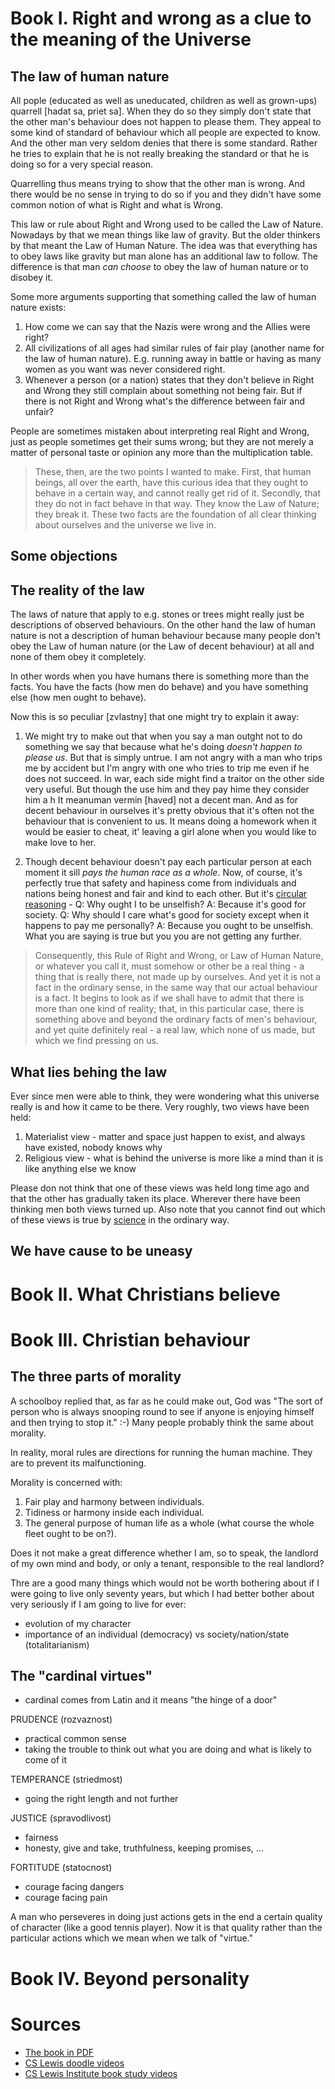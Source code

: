 # Book I. Right and wrong as a clue to the meaning of the Universe

## The law of human nature

All pople (educated as well as uneducated, children as well as grown-ups) quarrell [hadat sa, priet sa]. When they do so they simply don't state that the other man's behaviour does not happen to please them. They appeal to some kind of standard of behaviour which all people are expected to know. And the other man very seldom denies that there is some standard. Rather he tries to explain that he is not really breaking the standard or that he is doing so for a very special reason.

Quarrelling thus means trying to show that the other man is wrong. And there would be no sense in trying to do so if you and they didn't have some common notion of what is Right and what is Wrong.

This law or rule about Right and Wrong used to be called the Law of Nature. Nowadays by that we mean things like law of gravity. But the older thinkers by that meant the Law of Human Nature. The idea was that everything has to obey laws like gravity but man alone has an additional law to follow. The difference is that man *can choose* to obey the law of human nature or to disobey it.

Some more arguments supporting that something called the law of human nature exists:

1. How come we can say that the Nazis were wrong and the Allies were right?
2. All civilizations of all ages had similar rules of fair play (another name for the law of human nature). E.g. running away in battle or having as many women as you want was never considered right.
3. Whenever a person (or a nation) states that they don't believe in Right and  Wrong they still complain about something not being fair. But if there is not Right and Wrong what's the difference between fair and unfair?

People are sometimes mistaken about interpreting real Right and Wrong, just as people sometimes get their sums wrong; but they are not merely a matter of personal taste or opinion any more than the multiplication table.

> These, then, are the two points I wanted to make. First, that human beings, all over the earth, have this curious idea that they ought to behave in a certain way, and cannot really get rid of it. Secondly, that they do not in fact behave in that way. They know the Law of Nature; they break it. These two facts are the foundation of all clear thinking about ourselves and the universe we live in.

## Some objections

## The reality of the law

The laws of nature that apply to e.g. stones or trees might really just be descriptions of observed behaviours. On the other hand the law of human nature is not a description of human behaviour because many people don't obey the Law of human nature (or the Law of decent behaviour) at all and none of them obey it completely.

In other words when you have humans there is something more than the facts. You have the facts (how men do behave) and you have something else (how men ought to behave).

Now this is so peculiar [zvlastny] that one might try to explain it away:

1. We might try to make out that when you say a man outght not to do something we say that because what he's doing *doesn't happen to please us*. But that is simply untrue. I am not angry with a man who trips me by accident but I'm angry with one who tries to trip me even if he does not succeed. In war, each side might find a traitor on the other side very useful. But though the use him and they pay hime they consider him a h It meanuman vermin [haved] not a decent man. And as for decent behaviour in ourselves it's pretty obvious that it's often not the behaviour that is convenient to us. It means doing a homework when it would be easier to cheat, it' leaving a girl alone when you would like to make love to her.

2. Though decent behaviour doesn't pay each particular person at each moment it sill *pays the human race as a whole*. Now, of course, it's perfectly true that safety and hapiness come from individuals and nations being honest and fair and kind to each other. But it's [circular reasoning](https://en.wikipedia.org/wiki/Circular_reasoning) - Q: Why ought I to be unselfish? A: Because it's good for society. Q: Why should I care what's good for society except when it happens to pay me personally? A: Because you ought to be unselfish. What you are saying is true but you you are not getting any further.

> Consequently, this Rule of Right and Wrong, or Law of Human Nature, or whatever you call it, must somehow or other be a real thing - a thing that is really there, not made up by ourselves. And yet it is not a fact in the ordinary sense, in the same way that our actual behaviour is a fact. It begins to look as if we shall have to admit that there is more than one kind of reality; that, in this particular case, there is something above and beyond the ordinary facts of men's behaviour, and yet quite definitely real - a real law, which none of us made, but which we find pressing on us.

## What lies behing the law

Ever since men were able to think, they were wondering what this universe really is and how it came to be there. Very roughly, two views have been held:

1. Materialist view - matter and space just happen to exist, and always have existed, nobody knows why
2. Religious view - what is behind the universe is more like a mind than it is like anything else we know

Please don not think that one of these views was held long time ago and that the other has gradually taken its place. Wherever there have been thinking men both views turned up. Also note that you cannot find out which of these views is true by [science](http://www.wall.org/~aron/blog/the-pillars-of-science/) in the ordinary way.

## We have cause to be uneasy

# Book II. What Christians believe

# Book III. Christian behaviour

## The three parts of morality

A schoolboy replied that, as far as he could make out, God was "The sort of person who is always snooping round to see if anyone is enjoying himself and then trying to stop it." :-) Many people probably think the same about morality.

In reality, moral rules are directions for running the human machine. They are to prevent its malfunctioning.

Morality is concerned with:

1. Fair play and harmony between individuals.
2. Tidiness or harmony inside each individual. 
3. The general purpose of human life as a whole (what course the whole fleet ought to be on?).

Does it not make a great difference whether I am, so to speak, the landlord of my own mind and body, or only a tenant, responsible to the real landlord?

Thre are a good many things which would not be worth bothering about if I were going to live only seventy years, but which I had better bother about very seriously if I am going to live for ever:

* evolution of my character
* importance of an individual (democracy) vs society/nation/state (totalitarianism)

## The "cardinal virtues"

* cardinal comes from Latin and it means "the hinge of a door"

PRUDENCE (rozvaznost)

* practical common sense
* taking the trouble to think out what you are doing and what is likely to come of it

TEMPERANCE (striedmost)

* going the right length and not further

JUSTICE (spravodlivost)

* fairness
* honesty, give and take, truthfulness, keeping promises, ...

FORTITUDE (statocnost)

* courage facing dangers
* courage facing pain

A man who perseveres in doing just actions gets in the end a certain quality of character (like a good tennis player). Now it is that quality rather than the particular actions which we mean when we talk of "virtue."

# Book IV. Beyond personality

# Sources

* [The book in PDF](https://www.dacc.edu/assets/pdfs/PCM/merechristianitylewis.pdf)
* [CS Lewis doodle videos](https://www.youtube.com/c/CSLewisDoodle/playlists)
* [CS Lewis Institute book study videos](https://youtu.be/KeBU5yck2ss)
